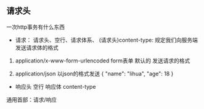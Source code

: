 ## 请求头
一次http事务有什么东西
-  请求：
  请求头、空行、请求体系、
  (请求头)content-type: 规定我们向服务端发送请求体的格式
  1. application/x-www-form-urlencoded
  form表单 默认的 发送请求的格式
  
  2. application/json 以json的格式发送
  {
	"name": "lihua",
	"age": 18
  }

-  响应头 空行 响应体
   content-type

通用首部：请求/响应